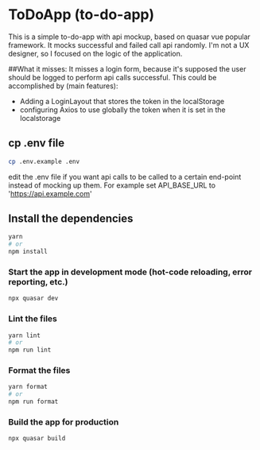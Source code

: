 # ToDoApp (to-do-app)

This is a simple to-do-app with api mockup, based on quasar vue popular framework. It mocks successful and failed call api randomly.
I'm not a UX designer, so I focused on the logic of the application.

##What it misses:
It misses a login form, because it's supposed the user should be logged to perform api calls successful. This could be accomplished by (main features):
- Adding a LoginLayout that stores the token in the localStorage
- configuring Axios to use globally the token when it is set in the localstorage

## cp .env file
```bash
cp .env.example .env
```

edit the .env file if you want api calls to be called to a certain end-point instead of mocking up them. For example set API_BASE_URL to 'https://api.example.com'

## Install the dependencies
```bash
yarn
# or
npm install
```

### Start the app in development mode (hot-code reloading, error reporting, etc.)
```bash
npx quasar dev
```


### Lint the files
```bash
yarn lint
# or
npm run lint
```


### Format the files
```bash
yarn format
# or
npm run format
```



### Build the app for production
```bash
npx quasar build
```
